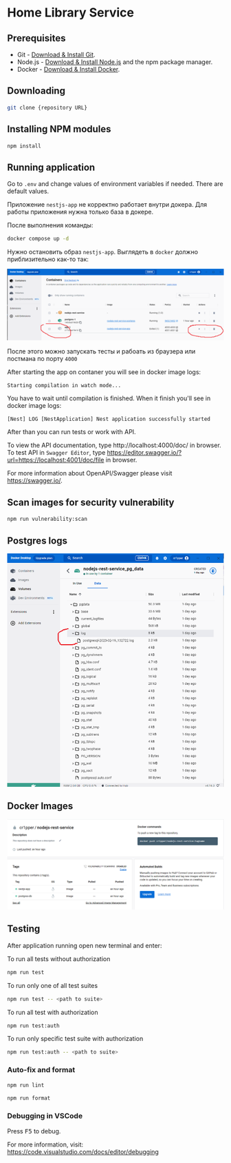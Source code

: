 # Home Library Service

## Prerequisites

- Git - [Download & Install Git](https://git-scm.com/downloads).
- Node.js - [Download & Install Node.js](https://nodejs.org/en/download/) and the npm package manager.
- Docker - [Download & Install Docker](https://www.docker.com/products/docker-desktop/).

## Downloading

```bash
git clone {repository URL}
```

## Installing NPM modules

```bash
npm install
```

## Running application

Go to `.env` and change values of environment variables if needed. There are default values.

Приложение `nestjs-app` не корректно работает внутри докера. Для работы приложения нужна только база в докере.

После выполнения команды:
```bash
docker compose up -d
```
Нужно остановить образ `nestjs-app`. Выглядеть в `docker` должно приблизительно как-то так:

![logs](./docker.png)

После этого можно запускать тесты и рабоать из браузера или постмана по порту `4000`

After starting the app on contaner you will see in docker image logs:
```
Starting compilation in watch mode...
``` 
You have to wait until compilation is finished. When it finish you'll see in docker image logs:
```
[Nest] LOG [NestApplication] Nest application successfully started
```
After than you can run tests or work with API. 

To view the API documentation, type http://localhost:4000/doc/ in browser. To test API in `Swagger Editor`, type https://editor.swagger.io/?url=https://localhost:4001/doc/file in browser.

For more information about OpenAPI/Swagger please visit https://swagger.io/.

## Scan images for security vulnerability

```bash
npm run vulnerability:scan
```

## Postgres logs

![logs](./volume_screen.png)

## Docker Images 

![Docker Hub](./DockerHub.png)

## Testing

After application running open new terminal and enter:

To run all tests without authorization

```bash
npm run test
```

To run only one of all test suites

```bash
npm run test -- <path to suite>
```

To run all test with authorization

```bash
npm run test:auth
```

To run only specific test suite with authorization

```bash
npm run test:auth -- <path to suite>
```

### Auto-fix and format

```bash
npm run lint
```

```bash
npm run format
```

### Debugging in VSCode

Press <kbd>F5</kbd> to debug.

For more information, visit: https://code.visualstudio.com/docs/editor/debugging
